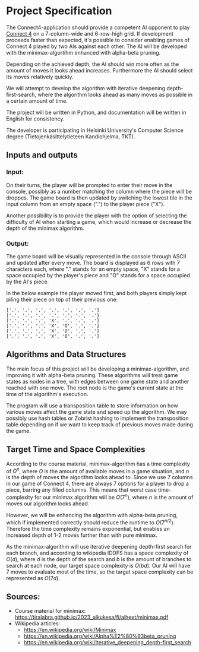 # Project Specification

The Connect4-application should provide a competent AI opponent to play [Connect 4](https://en.wikipedia.org/wiki/Connect_Four) on a 7-column-wide and 6-row-high grid. If development proceeds faster than expected, it's possible to consider enabling games of Connect 4 played by two AIs against each other. The AI will be developed with the minimax-algortihm enhanced with alpha-beta pruning.

Depending on the achieved depth, the AI should win more often as the amount of moves it looks ahead increases. Furthermore the AI should select its moves relatively quickly.

We will attempt to develop the algorithm with iterative deepening depth-first-search, where the algorithm looks ahead as many moves as possible in a certain amount of time.

The project will be written in Python, and documentation will be written in English for consistency.

The developer is participating in Helsinki University's Computer Science degree (Tietojenkäsittelytieteen Kandiohjelma, TKT).

## Inputs and outputs

### Input:
On their turns, the player will be prompted to enter their move in the console, possibly as a number matching the column where the piece will be droppes. The game board is then updated by switching the lowest tile in the input column from an empty space (".") to the player piece ("X").

Another possibility is to provide the player with the option of selecting the difficulty of AI when starting a game, which would increase or decrease the depth of the minimax algorithm.

### Output:
The game board will be visually represented in the console through ASCII and updated after every move. The board is displayed as 6 rows with 7 characters each, where "." stands for an empty space, "X" stands for a space occupied by the player's piece and "O" stands for a space occupied by the AI's piece.

In the below example the player moved first, and both players simply kept piling their piece on top of their previous one:

```
['.', '.', '.', '.', '.', '.', '.']
['.', '.', '.', '.', '.', '.', '.']
['.', '.', '.', 'X', '.', '.', '.']
['.', '.', '.', 'X', 'O', '.', '.']
['.', '.', '.', 'X', 'O', '.', '.']
['.', '.', '.', 'X', 'O', '.', '.']
```


## Algorithms and Data Structures

The main focus of this project will be developing a  minimax-algorithm, and improving it with alpha-beta pruning. These algorithms will treat game states as nodes in a tree, with edges between one game state and another reached with one move. The root node is the game's current state at the time of the algorithm's execution.

The program will use a transposition table to store information on how various moves affect the game state and speed up the algorithm. We may possibly use hash tables or Zobrist hashing to implement the transposition table depending on if we want to keep track of previous moves made during the game.

## Target Time and Space Complexities

According to the course material, minimax-algorithm has a time complexity of $O^n$, where $O$ is the amount of available moves in a game situation, and $n$ is the depth of moves the algorithm looks ahead to. Since we use 7 columns in our game of Connect 4, there are always 7 options for a player to drop a piece, barring any filled columns. This means that worst case time-complexity for our minimax algorithm will be $O(7^n)$, where $n$ is the amount of moves our algorithm looks ahead.

However, we will be enhancing the algorithm with alpha-beta pruning, which if implemented correctly should reduce the runtime to $O(7^{n/2})$. Therefore the time complexity remains exponential, but enables an increased depth of 1-2 moves further than with pure minimax.

As the minimax-algorithm will use iterative deepening depth-first search for each branch, and according to wikipedia IDDFS has a space complexity of $O(d)$, where $d$ is the depth of the search and $b$ is the amount of branches to search at each node, our target space complexity is $O(bd)$. Our AI will have 7 moves to evaluate most of the time, so the target space complexity can be represented as $O(7d)$.



## Sources:

* Course material for minimax: https://tiralabra.github.io/2023_alkukesa/fi/aiheet/minimax.pdf
* Wikipedia articles:
    * https://en.wikipedia.org/wiki/Minimax
    * https://en.wikipedia.org/wiki/Alpha%E2%80%93beta_pruning
    * https://en.wikipedia.org/wiki/Iterative_deepening_depth-first_search
